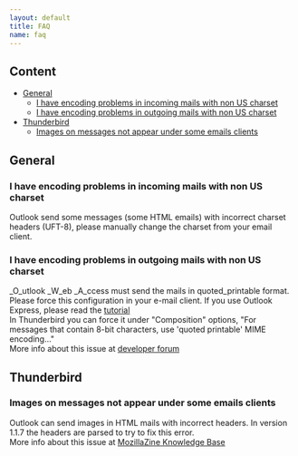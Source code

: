 ```yaml
---
layout: default
title: FAQ
name: faq
---
```


## Content

*   [General](/en/index.php?page=FAQ.html#General)
    *   [I have encoding problems in incoming mails with non US charset](/en/index.php?page=FAQ.html#UTF8)
    *   [I have encoding problems in outgoing mails with non US charset](/en/index.php?page=FAQ.html#quoted_printable)
*   [Thunderbird](/en/index.php?page=FAQ.html#General)
    *   [Images on messages not appear under some emails clients](/en/index.php?page=FAQ.html#Images_in_messages_do_not_appear)

## General

<a name="UTF8"></a>

### I have encoding problems in incoming mails with non US charset

Outlook send some messages (some HTML emails) with incorrect charset headers (UFT-8), please manually change the charset from your email client.<a name="quoted_printable"></a>

### I have encoding problems in outgoing mails with non US charset

_O_utlook _W_eb _A_ccess must send the mails in quoted_printable format. Please force this configuration in your e-mail client. If you use Outlook Express, please read the [tutorial](/es/index.php?page=Tutorial/outlook.html#quoted_printable)  
In Thunderbird you can force it under "Composition" options, "For messages that contain 8-bit characters, use 'quoted printable' MIME encoding..."  
More info about this issue at [developer forum](http://sourceforge.net/forum/forum.php?thread_id=1587883&forum_id=508559)  

## Thunderbird

<a name="Images_in_messages_do_not_appear"></a>

### Images on messages not appear under some emails clients

Outlook can send images in HTML mails with incorrect headers. In version 1.1.7 the headers are parsed to try to fix this error.  
More info about this issue at [MozillaZine Knowledge Base](http://kb.mozillazine.org/Images_in_messages_do_not_appear)
